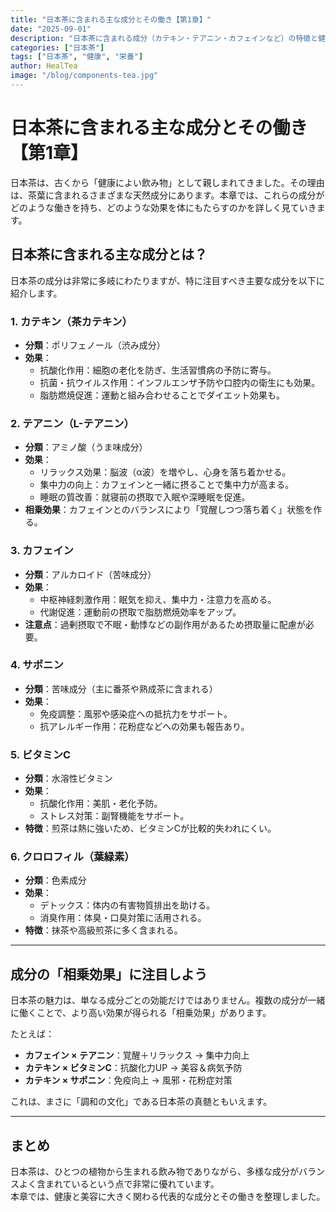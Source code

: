 ```yaml
---
title: "日本茶に含まれる主な成分とその働き【第1章】"
date: "2025-09-01"
description: "日本茶に含まれる成分（カテキン・テアニン・カフェインなど）の特徴と健康効果を、単体・相乗効果の両面から丁寧に解説します。"
categories: ["日本茶"]
tags: ["日本茶", "健康", "栄養"]
author: HealTea
image: "/blog/components-tea.jpg"
---
```


# 日本茶に含まれる主な成分とその働き【第1章】

日本茶は、古くから「健康によい飲み物」として親しまれてきました。その理由は、茶葉に含まれるさまざまな天然成分にあります。本章では、これらの成分がどのような働きを持ち、どのような効果を体にもたらすのかを詳しく見ていきます。

## 日本茶に含まれる主な成分とは？

日本茶の成分は非常に多岐にわたりますが、特に注目すべき主要な成分を以下に紹介します。

### 1. カテキン（茶カテキン）

- **分類**：ポリフェノール（渋み成分）
- **効果**：
  - 抗酸化作用：細胞の老化を防ぎ、生活習慣病の予防に寄与。
  - 抗菌・抗ウイルス作用：インフルエンザ予防や口腔内の衛生にも効果。
  - 脂肪燃焼促進：運動と組み合わせることでダイエット効果も。


### 2. テアニン（L-テアニン）

- **分類**：アミノ酸（うま味成分）
- **効果**：
  - リラックス効果：脳波（α波）を増やし、心身を落ち着かせる。
  - 集中力の向上：カフェインと一緒に摂ることで集中力が高まる。
  - 睡眠の質改善：就寝前の摂取で入眠や深睡眠を促進。
- **相乗効果**：カフェインとのバランスにより「覚醒しつつ落ち着く」状態を作る。


### 3. カフェイン

- **分類**：アルカロイド（苦味成分）
- **効果**：
  - 中枢神経刺激作用：眠気を抑え、集中力・注意力を高める。
  - 代謝促進：運動前の摂取で脂肪燃焼効率をアップ。
- **注意点**：過剰摂取で不眠・動悸などの副作用があるため摂取量に配慮が必要。


### 4. サポニン

- **分類**：苦味成分（主に番茶や熟成茶に含まれる）
- **効果**：
  - 免疫調整：風邪や感染症への抵抗力をサポート。
  - 抗アレルギー作用：花粉症などへの効果も報告あり。


### 5. ビタミンC

- **分類**：水溶性ビタミン
- **効果**：
  - 抗酸化作用：美肌・老化予防。
  - ストレス対策：副腎機能をサポート。
- **特徴**：煎茶は熱に強いため、ビタミンCが比較的失われにくい。


### 6. クロロフィル（葉緑素）

- **分類**：色素成分
- **効果**：
  - デトックス：体内の有害物質排出を助ける。
  - 消臭作用：体臭・口臭対策に活用される。
- **特徴**：抹茶や高級煎茶に多く含まれる。


---

## 成分の「相乗効果」に注目しよう

日本茶の魅力は、単なる成分ごとの効能だけではありません。複数の成分が一緒に働くことで、より高い効果が得られる「相乗効果」があります。

たとえば：

- **カフェイン × テアニン**：覚醒＋リラックス → 集中力向上
- **カテキン × ビタミンC**：抗酸化力UP → 美容＆病気予防
- **カテキン × サポニン**：免疫向上 → 風邪・花粉症対策

これは、まさに「調和の文化」である日本茶の真髄ともいえます。

---

## まとめ

日本茶は、ひとつの植物から生まれる飲み物でありながら、多様な成分がバランスよく含まれているという点で非常に優れています。  
本章では、健康と美容に大きく関わる代表的な成分とその働きを整理しました。




